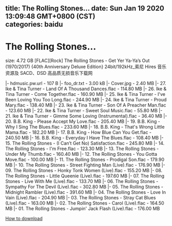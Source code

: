 
title: The Rolling Stones…
date: Sun Jan 19 2020 13:09:48 GMT+0800 (CST)    
categories: baidu
---

# The Rolling Stones…
size: 4.72 GB
 [FLAC][Rock] The Rolling Stones - Get Yer Ya-Ya’s Out (1970/2017) {40th Anniversary Deluxe Edition} 24bit/192kHz_索尼 Hires 音乐资源及 SACD、DSD 高品质无损音乐下载网
 
|- hdmusic.pw.url - 107 B
|- foo_dr.txt - 3.00 kB
|- Cover.jpg - 2.40 MB
|- 27. Ike & Tina Turner - Land Of A Thousand Dances.flac - 114.80 MB
|- 26. Ike & Tina Turner - Come Together.flac - 160.90 MB
|- 25. Ike & Tina Turner - I've Been Loving You Too Long.flac - 244.90 MB
|- 24. Ike & Tina Turner - Proud Mary.flac - 138.40 MB
|- 23. Ike & Tina Turner - Son Of A Preacher Man.flac - 123.60 MB
|- 22. Ike & Tina Turner - Sweet Soul Music.flac - 55.80 MB
|- 21. Ike & Tina Turner - Gimme Some Loving (Instrumental).flac - 36.40 MB
|- 20. B.B. King - Please Accept My Love.flac - 205.40 MB
|- 19. B.B. King - Why I Sing The Blues.flac - 233.60 MB
|- 18. B.B. King - That's Wrong Little Mama.flac - 182.20 MB
|- 17. B.B. King - How Blue Can You Get.flac - 240.50 MB
|- 16. B.B. King - Everyday I Have The Blues.flac - 108.40 MB
|- 15. The Rolling Stones - (I Can’t Get No) Satisfaction.flac - 245.80 MB
|- 14. The Rolling Stones - I'm Free.flac - 123.30 MB
|- 13. The Rolling Stones - Under My Thumb.flac - 160.40 MB
|- 12. The Rolling Stones - You Gotta Move.flac - 100.00 MB
|- 11. The Rolling Stones - Prodigal Son.flac - 179.90 MB
|- 10. The Rolling Stones - Street Fighting Man (Live).flac - 176.90 MB
|- 09. The Rolling Stones - Honky Tonk Women (Live).flac - 155.20 MB
|- 08. The Rolling Stones - Little Queenie (Live).flac - 197.60 MB
|- 07. The Rolling Stones - Live With Me (Live).flac - 133.70 MB
|- 06. The Rolling Stones - Sympathy For The Devil (Live).flac - 302.80 MB
|- 05. The Rolling Stones - Midnight Rambler (Live).flac - 391.60 MB
|- 04. The Rolling Stones - Love In Vain (Live).flac - 204.90 MB
|- 03. The Rolling Stones - Stray Cat Blues (Live).flac - 163.00 MB
|- 02. The Rolling Stones - Carol (Live).flac - 164.50 MB
|- 01. The Rolling Stones - Jumpin' Jack Flash (Live).flac - 176.00 MB

[How to download](https://bpcam.bemobtrk.com/go/2ceec3aa-1ca2-46d6-b9ff-aaa5c184517c?jno=642)